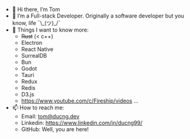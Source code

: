 - 👋 Hi there, I’m Tom
- 👀 I’m a Full-stack Developer. Originally a software developer but you know, life ¯\\\_(ツ)_/¯
- 🌱 Things I want to know more:
  - ~~Rust~~ (< c++)
  - Electron
  - React Native
  - SurrealDB
  - Bun
  - Godot
  - Tauri
  - Redux
  - Redis
  - D3.js
  - https://www.youtube.com/c/Fireship/videos ...
- 📫 How to reach me:
  - Email: tom@ducng.dev
  - Linkedin: https://www.linkedin.com/in/ducng99/
  - GitHub: Well, you are here!
